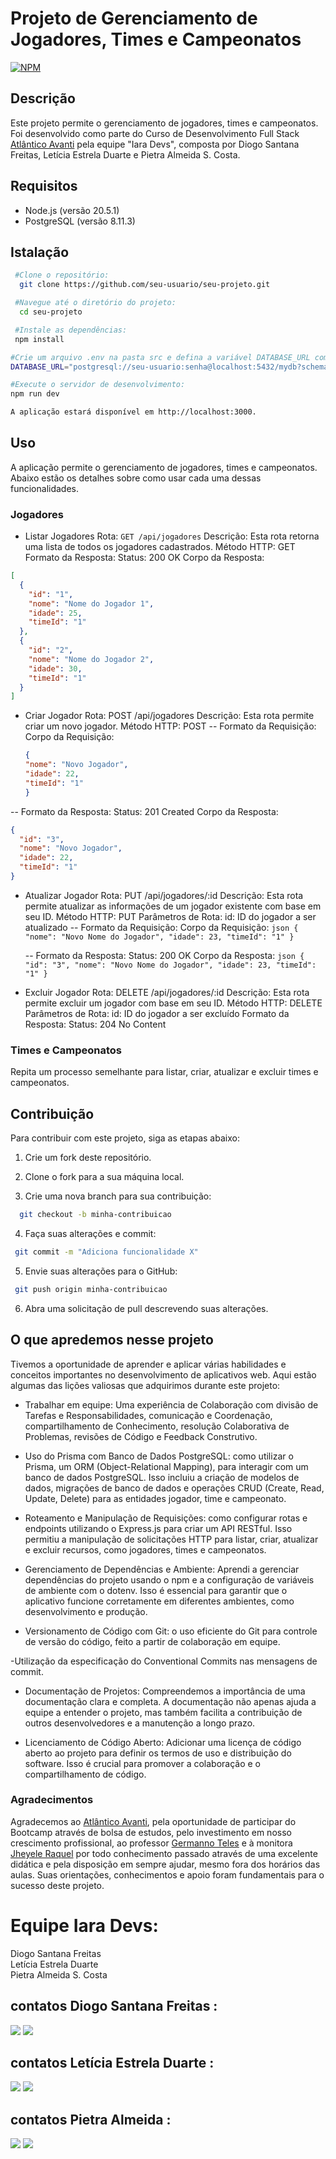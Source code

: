 # Projeto de Gerenciamento de Jogadores, Times e Campeonatos
[![NPM](https://img.shields.io/npm/l/react)](https://github.com/leticiaesttrela/projeto-iaraDevs/blob/main/LICENSE)

## Descrição

Este projeto permite o gerenciamento de jogadores, times e campeonatos. Foi desenvolvido como parte do Curso de Desenvolvimento Full Stack [Atlântico Avanti](https://edu.atlanticoavanti.com.br/portal/home/ "Site do Atlântico Avanti") pela equipe "Iara Devs", composta por Diogo Santana Freitas, Letícia Estrela Duarte e Pietra Almeida S. Costa.

## Requisitos
- Node.js (versão 20.5.1)
- PostgreSQL (versão 8.11.3)

## Istalação

```bash
 #Clone o repositório:
  git clone https://github.com/seu-usuario/seu-projeto.git

 #Navegue até o diretório do projeto:
  cd seu-projeto

 #Instale as dependências:
 npm install

#Crie um arquivo .env na pasta src e defina a variável DATABASE_URL com a URL do seu banco de dados PostgreSQL:
DATABASE_URL="postgresql://seu-usuario:senha@localhost:5432/mydb?schema=public"

#Execute o servidor de desenvolvimento:
npm run dev

A aplicação estará disponível em http://localhost:3000.
```

## Uso

A aplicação permite o gerenciamento de jogadores, times e campeonatos. Abaixo estão os detalhes sobre como usar cada uma dessas funcionalidades.

### Jogadores

 - Listar Jogadores
    Rota: `GET /api/jogadores`
    Descrição: Esta rota retorna uma lista de todos os jogadores cadastrados.
    Método HTTP: GET
    Formato da Resposta:
    Status: 200 OK
    Corpo da Resposta:

```json
[
  {
    "id": "1",
    "nome": "Nome do Jogador 1",
    "idade": 25,
    "timeId": "1"
  },
  {
    "id": "2",
    "nome": "Nome do Jogador 2",
    "idade": 30,
    "timeId": "1"
  }
]
```
- Criar Jogador
   Rota: POST /api/jogadores
   Descrição: Esta rota permite criar um novo jogador.
   Método HTTP: POST
   -- Formato da Requisição:
      Corpo da Requisição:
   ```json
   {
  "nome": "Novo Jogador",
  "idade": 22,
  "timeId": "1"
   }
   ```
-- Formato da Resposta:
   Status: 201 Created
   Corpo da Resposta:
   ```json
   {
     "id": "3",
     "nome": "Novo Jogador",
     "idade": 22,
     "timeId": "1"
   } 
   ```

- Atualizar Jogador
   Rota: PUT /api/jogadores/:id
   Descrição: Esta rota permite atualizar as informações de um jogador existente com base em seu ID.
   Método HTTP: PUT
   Parâmetros de Rota:
   id: ID do jogador a ser atualizado
   -- Formato da Requisição:
      Corpo da Requisição:
      ```json
      {
      "nome": "Novo Nome do Jogador",
      "idade": 23,
      "timeId": "1"
      }
       ```

  -- Formato da Resposta:
     Status: 200 OK
     Corpo da Resposta:
       ```json
      {
      "id": "3",
       "nome": "Novo Nome do Jogador",
       "idade": 23,
       "timeId": "1"
      }
      ```
- Excluir Jogador
   Rota: DELETE /api/jogadores/:id
   Descrição: Esta rota permite excluir um jogador com base em seu ID.
   Método HTTP: DELETE
   Parâmetros de Rota:
   id: ID do jogador a ser excluído
   Formato da Resposta:
   Status: 204 No Content

### Times e Campeonatos
Repita um processo semelhante para listar, criar, atualizar e excluir times e campeonatos.

## Contribuição 
Para contribuir com este projeto, siga as etapas abaixo:

1. Crie um fork deste repositório.

2. Clone o fork para a sua máquina local.

3. Crie uma nova branch para sua contribuição:
```bash
  git checkout -b minha-contribuicao
```
4. Faça suas alterações e commit:
```bash
 git commit -m "Adiciona funcionalidade X"
```
5. Envie suas alterações para o GitHub:
```bash
 git push origin minha-contribuicao
```
6. Abra uma solicitação de pull descrevendo suas alterações.


## O que apredemos nesse projeto
Tivemos a oportunidade de aprender e aplicar várias habilidades e conceitos importantes no desenvolvimento de aplicativos web. Aqui estão algumas das lições valiosas que adquirimos durante este projeto:

- Trabalhar em equipe: Uma experiência de Colaboração com divisão de Tarefas e Responsabilidades, comunicação e Coordenação, compartilhamento de Conhecimento, resolução Colaborativa de Problemas, revisões de Código e Feedback Construtivo.

- Uso do Prisma com Banco de Dados PostgreSQL: como utilizar o Prisma, um ORM (Object-Relational Mapping), para interagir com um banco de dados PostgreSQL. Isso incluiu a criação de modelos de dados, migrações de banco de dados e operações CRUD (Create, Read, Update, Delete) para as entidades jogador, time e campeonato.

- Roteamento e Manipulação de Requisições: como configurar rotas e endpoints utilizando o Express.js para criar um API RESTful. Isso permitiu a manipulação de solicitações HTTP para listar, criar, atualizar e excluir recursos, como jogadores, times e campeonatos.

- Gerenciamento de Dependências e Ambiente: Aprendi a gerenciar dependências do projeto usando o npm e a configuração de variáveis de ambiente com o dotenv. Isso é essencial para garantir que o aplicativo funcione corretamente em diferentes ambientes, como desenvolvimento e produção.

- Versionamento de Código com Git: o uso eficiente do Git para controle de versão do código, feito a partir de colaboração em equipe.

-Utilização da especificação do Conventional Commits nas mensagens de commit.

- Documentação de Projetos: Compreendemos a importância de uma documentação clara e completa. A documentação não apenas ajuda a equipe a entender o projeto, mas também facilita a contribuição de outros desenvolvedores e a manutenção a longo prazo.

- Licenciamento de Código Aberto: Adicionar uma licença de código aberto ao projeto para definir os termos de uso e distribuição do software. Isso é crucial para promover a colaboração e o compartilhamento de código.

### Agradecimentos
Agradecemos ao  [Atlântico Avanti](https://edu.atlanticoavanti.com.br/portal/home/ "Site do Atlântico Avanti"), pela oportunidade de participar do Bootcamp através de bolsa de estudos, pelo investimento em nosso crescimento profissional, ao professor [Germanno Teles]() e à monitora [Jheyele Raquel]() por todo conhecimento passado através de uma excelente didática e pela disposição em sempre ajudar, mesmo fora dos horários das aulas. Suas orientações, conhecimentos e apoio foram fundamentais para o sucesso deste projeto. 


# Equipe Iara Devs: 
Diogo Santana Freitas </br> 
Letícia Estrela Duarte </br>
Pietra Almeida S. Costa</br>

## contatos Diogo Santana Freitas :
<div> 
    <a href = "mailto:diogosantanafreitasuna@gmail.com"><img loading="lazy" src="https://img.shields.io/badge/Gmail-D14836?style=for-the-badge&logo=gmail&logoColor=white" target="_blank"></a>
    <a href="https://br.linkedin.com/in/diogo-santana-freitas-78852321b" target="_blank"><img loading="lazy" src="https://img.shields.io/badge/-LinkedIn-%230077B5?style=for-the-badge&logo=linkedin&logoColor=white" target="_blank"></a>   
</div>

## contatos Letícia Estrela Duarte :
<div> 
    <a href = "mailto:leticia.estrela@hotmail.com.br"><img loading="lazy" src="https://img.shields.io/badge/Gmail-D14836?style=for-the-badge&logo=gmail&logoColor=white" target="_blank"></a>
    <a href="https://www.linkedin.com/in/leticia-estrela-a0266b225" target="_blank"><img loading="lazy" src="https://img.shields.io/badge/-LinkedIn-%230077B5?style=for-the-badge&logo=linkedin&logoColor=white" target="_blank"></a>   
</div>

## contatos Pietra Almeida :
<div> 
    <a href = "mailto:costapietra@gmail.com"><img loading="lazy" src="https://img.shields.io/badge/Gmail-D14836?style=for-the-badge&logo=gmail&logoColor=white" target="_blank"></a>
    <a href="https://www.linkedin.com/in/almeidapietra" target="_blank"><img loading="lazy" src="https://img.shields.io/badge/-LinkedIn-%230077B5?style=for-the-badge&logo=linkedin&logoColor=white" target="_blank"></a>   
</div>
